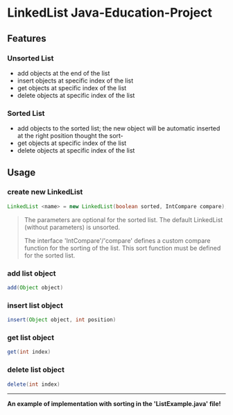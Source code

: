 LinkedList Java-Education-Project
===

## Features

### Unsorted List

* add objects at the end of the list
* insert objects at specific index of the list
* get objects at specific index of the list
* delete objects at specific index of the list

### Sorted List

* add objects to the sorted list; the new object will be automatic inserted at the right position thought the sort-
* get objects at specific index of the list
* delete objects at specific index of the list

## Usage

### create new LinkedList
```java
LinkedList <name> = new LinkedList(boolean sorted, IntCompare compare);
```

> The parameters are optional for the sorted list. The default LinkedList (without parameters) is unsorted.
>
> The interface 'IntCompare'/'compare' defines a custom compare function for the sorting of the list.
> This sort function must be defined for the sorted list.

### add list object
```java
add(Object object)
```

### insert list object
```java
insert(Object object, int position)
```

### get list object
```java
get(int index)
```

### delete list object
```java
delete(int index)
```

***
**An example of implementation with sorting in the 'ListExample.java' file!**
